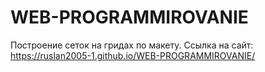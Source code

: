 # WEB-PROGRAMMIROVANIE
Построение сеток на гридах по макету.
Ссылка на сайт: https://ruslan2005-1.github.io/WEB-PROGRAMMIROVANIE/
